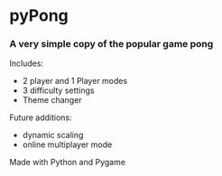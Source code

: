 # pyPong

### A very simple copy of the popular game pong

Includes:
- 2 player and 1 Player modes
- 3 difficulty settings
- Theme changer

Future additions:
- dynamic scaling
- online multiplayer mode

Made with Python and Pygame
